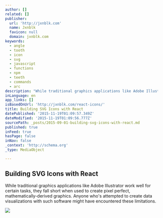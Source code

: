 ```yaml
---
author: []
related: []
publisher:
  url: 'http://jxnblk.com'
  name: Jxnblk
  favicon: null
  domain: jxnblk.com
keywords:
  - angle
  - tooth
  - icon
  - svg
  - javascript
  - functions
  - npm
  - teeth
  - commands
  - arc
description: "While traditional graphics applications like Adobe Illustrator work well for certain tasks, they fall short when used to create pixel perfect, mathematically-derived graphics. Anyone who's attempted to create data visualizations with such software might have encountered these limitations."
inLanguage: en
app_links: []
isBasedOnUrl: 'http://jxnblk.com/react-icons/'
title: Building SVG Icons with React
datePublished: '2015-11-19T01:09:57.349Z'
dateModified: '2015-11-19T01:09:56.777Z'
sourcePath: _posts/2015-09-01-building-svg-icons-with-react.md
published: true
inFeed: true
hasPage: false
inNav: false
_context: 'http://schema.org'
_type: MediaObject

---
```

<article style=""><h1>Building SVG Icons with React</h1><p>While traditional graphics applications like Adobe Illustrator work well for certain tasks, they fall short when used to create pixel perfect, mathematically-derived graphics. Anyone who's attempted to create data visualizations with such software might have encountered these limitations.</p><img src="http://jxnblk.s3.amazonaws.com/assets/images/cog-sketch-bw.jpg" /></article>
